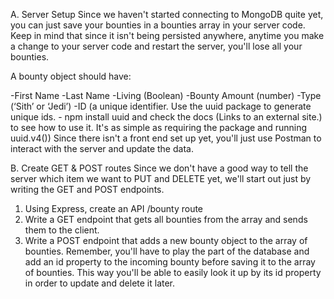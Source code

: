 A. Server Setup
Since we haven't started connecting to MongoDB quite yet, you can just save your bounties in a bounties array in your server code. Keep in mind that since it isn't being persisted anywhere, anytime you make a change to your server code and restart the server, you'll lose all your bounties.


A bounty object should have:

-First Name
-Last Name
-Living (Boolean)
-Bounty Amount (number)
-Type (‘Sith’ or ‘Jedi’)
-ID (a unique identifier. Use the uuid package to generate unique ids. - npm install uuid and check the docs (Links to an external site.) to see how to use it. It's as simple as requiring the package and running uuid.v4())
Since there isn't a front end set up yet, you'll just use Postman to interact with the server and update the data.

B. Create GET & POST routes
Since we don't have a good way to tell the server which item we want to PUT and DELETE yet, we'll start out just by writing the GET and POST endpoints.

1. Using Express, create an API  /bounty route
2. Write a GET endpoint that gets all bounties from the array and sends them to the client.
3. Write a POST endpoint that adds a new bounty object to the array of bounties.
Remember, you'll have to play the part of the database and add an id property to the incoming bounty before saving it to the array of bounties. This way you'll be able to easily look it up by its id property in order to update and delete it later.
